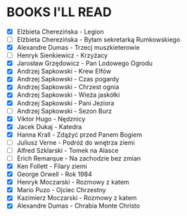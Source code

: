 # BOOKS I'LL READ

- [X] Elżbieta Cherezińska - Legion
- [ ] Elżbieta Cherezińska - Byłam sekretarką Rumkowskiego
- [X] Alexandre Dumas - Trzecj muszkieterowie
- [ ] Henryk Sienkiewicz - Krzyżacy
- [X] Jarosław Grzędowicz - Pan Lodowego Ogrodu
- [X] Andrzej Sapkowski - Krew Elfów
- [X] Andrzej Sapkowski - Czas pogardy
- [X] Andrzej Sapkowski - Chrzest ognia
- [X] Andrzej Sapkowski - Wieża jaskółki
- [X] Andrzej Sapkowski - Pani Jeziora
- [ ] Andrzej Sapkowski - Sezon Burz
- [X] Viktor Hugo - Nędznicy
- [X] Jacek Dukaj - Katedra
- [X] Hanna Krall - Zdążyć przed Panem Bogiem
- [ ] Juliusz Verne - Podróż do wnętrza ziemi
- [ ] Alfred Szklarski - Tomek na Alasce
- [ ] Erich Remarque - Na zachodzie bez zmian
- [X] Ken Follett - Filary ziemi
- [X] George Orwell - Rok 1984
- [X] Henryk Moczarski - Rozmowy z katem
- [X] Mario Puzo - Ojciec Chrzestny
- [X] Kazimierz Moczarski - Rozmowy z katem
- [X] Alexandre Dumas - Chrabia Monte Christo
